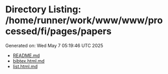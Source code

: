 # Directory Listing: /home/runner/work/www/www/processed/fi/pages/papers
Generated on: Wed May  7 05:19:46 UTC 2025

- [README.md](README.md)
- [bibtex.html.md](bibtex.html.md)
- [list.html.md](list.html.md)
